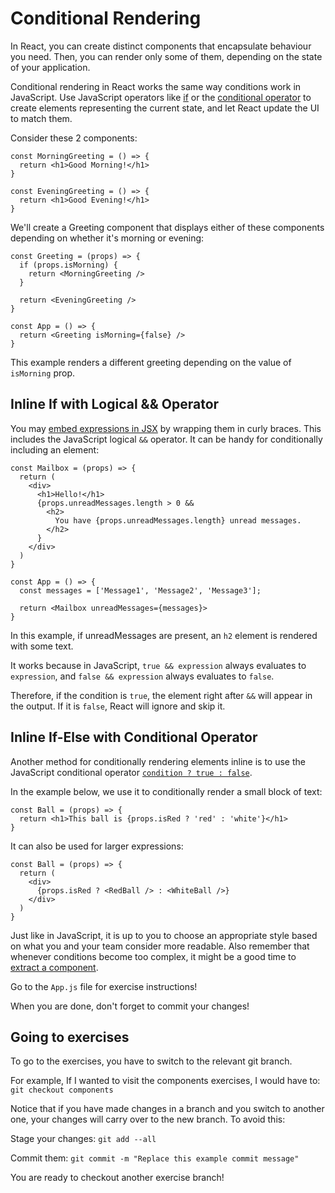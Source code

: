 # Conditional Rendering

In React, you can create distinct components that encapsulate behaviour you need. Then, you can render only some of them, depending on the state of your application.

Conditional rendering in React works the same way conditions work in JavaScript. Use JavaScript operators like [if](https://developer.mozilla.org/en-US/docs/Web/JavaScript/Reference/Statements/if...else) or the [conditional operator](https://developer.mozilla.org/en/docs/Web/JavaScript/Reference/Operators/Conditional_Operator) to create elements representing the current state, and let React update the UI to match them.

Consider these 2 components:

```
const MorningGreeting = () => {
  return <h1>Good Morning!</h1>
}

const EveningGreeting = () => {
  return <h1>Good Evening!</h1>
}
```

We'll create a Greeting component that displays either of these components depending on whether it's morning or evening:

```
const Greeting = (props) => {
  if (props.isMorning) {
    return <MorningGreeting />
  }

  return <EveningGreeting />
}

const App = () => {
  return <Greeting isMorning={false} />
}
```

This example renders a different greeting depending on the value of `isMorning` prop.

## Inline If with Logical && Operator

You may [embed expressions in JSX](https://reactjs.org/docs/introducing-jsx.html#embedding-expressions-in-jsx) by wrapping them in curly braces. This includes the JavaScript logical `&&` operator. It can be handy for conditionally including an element:

```
const Mailbox = (props) => {
  return (
    <div>
      <h1>Hello!</h1>
      {props.unreadMessages.length > 0 && 
        <h2>
          You have {props.unreadMessages.length} unread messages.
        </h2>
      }
    </div>
  )
}

const App = () => {
  const messages = ['Message1', 'Message2', 'Message3'];

  return <Mailbox unreadMessages={messages}>
}
```

In this example, if unreadMessages are present, an `h2` element is rendered with some text.

It works because in JavaScript, `true && expression` always evaluates to `expression`, and `false && expression` always evaluates to `false`.

Therefore, if the condition is `true`, the element right after `&&` will appear in the output. If it is `false`, React will ignore and skip it.

## Inline If-Else with Conditional Operator

Another method for conditionally rendering elements inline is to use the JavaScript conditional operator [`condition ? true : false`](https://developer.mozilla.org/en/docs/Web/JavaScript/Reference/Operators/Conditional_Operator).

In the example below, we use it to conditionally render a small block of text:

```
const Ball = (props) => {
  return <h1>This ball is {props.isRed ? 'red' : 'white'}</h1>
}
```

It can also be used for larger expressions:

```
const Ball = (props) => {
  return (
    <div>
      {props.isRed ? <RedBall /> : <WhiteBall />}
    </div>
  )
}
```

Just like in JavaScript, it is up to you to choose an appropriate style based on what you and your team consider more readable. Also remember that whenever conditions become too complex, it might be a good time to [extract a component](https://reactjs.org/docs/components-and-props.html#extracting-components).

Go to the `App.js` file for exercise instructions!

When you are done, don't forget to commit your changes!

## Going to exercises

To go to the exercises, you have to switch to the relevant git branch.

For example, If I wanted to visit the components exercises, I would have to: `git checkout components`

Notice that if you have made changes in a branch and you switch to another one, your changes will carry over to the new branch. To avoid this:

Stage your changes: `git add --all`

Commit them: `git commit -m "Replace this example commit message"`

You are ready to checkout another exercise branch!